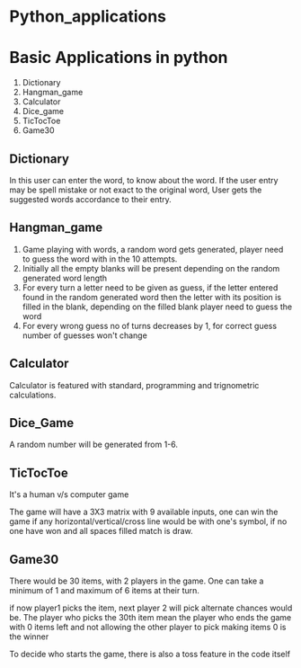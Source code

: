 # Python_applications
<h1>Basic Applications in python</h1>
<ol>
  <li>Dictionary</li>
  <li>Hangman_game</li>
  <li>Calculator</li>
  <li>Dice_game</li>
  <li>TicTocToe</li>
  <li>Game30</li>
</ol>

<h2>Dictionary</h2>
<p>In this user can enter the word, to know about the word. </p.
<p>If the user entry may be spell mistake or not exact to the original word, User gets the suggested words accordance to their entry.</p>
<h2>Hangman_game</h2>
<ol>
  <li>Game playing with words, a random word gets generated, player need to guess the word with in the 10 attempts.</li>
  <li>Initially all the empty blanks will be present depending on the random generated word length</li>
  <li>For every turn a letter need to be given as guess, if the letter entered found in the random generated word then the letter with its position is filled in the blank, depending on the filled blank player need to guess the word</li>
  <li>For every wrong guess no of turns decreases by 1, for correct guess number of guesses won't change</li>
</ol>
<h2>Calculator</h2>
<p>Calculator is featured with standard, programming and trignometric calculations.</p>
<h2>Dice_Game</h2>
<p>A random number will be generated from 1-6.</p>
<h2>TicTocToe</h2>
<p>It's a human v/s computer game</p>
<p>The game will have a 3X3 matrix with 9 available inputs, one can win the game if any horizontal/vertical/cross line would be with one's symbol, if no one have won and all spaces filled match is draw.</p>
<h2>Game30</h2>
<p>There would be 30 items, with 2 players in the game. One can take a minimum of 1 and maximum of 6 items at their turn.</p>
<p>if now player1 picks the item, next player 2 will pick alternate chances would be. The player who picks the 30th item mean the player who ends the game with 0 items left and not allowing the other player to pick making items 0 is the winner</p>
<p> To decide who starts the game, there is also a toss feature in the code itself</p>

